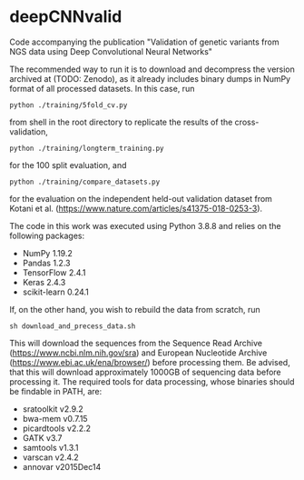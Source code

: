 # deepCNNvalid
Code accompanying the publication "Validation of genetic variants from NGS data using Deep Convolutional Neural Networks"

The recommended way to run it is to download and decompress the version archived
at (TODO: Zenodo), as it already includes binary dumps in NumPy format of all processed datasets. In this case, run
```
python ./training/5fold_cv.py
```

from shell in the root directory to replicate the results of the cross-validation,

```
python ./training/longterm_training.py
```

for the 100 split evaluation, and

```
python ./training/compare_datasets.py
```

for the evaluation on the independent held-out validation dataset from Kotani et al. (https://www.nature.com/articles/s41375-018-0253-3).

The code in this work was executed using Python 3.8.8 and relies on the following packages:
- NumPy 1.19.2
- Pandas 1.2.3
- TensorFlow 2.4.1
- Keras 2.4.3
- scikit-learn 0.24.1


If, on the other hand, you wish to rebuild the data from scratch, run 

```
sh download_and_precess_data.sh
```

This will download the sequences from the Sequence Read Archive (https://www.ncbi.nlm.nih.gov/sra) and European Nucleotide Archive (https://www.ebi.ac.uk/ena/browser/)
before processing them. Be advised, that this will download approximately 1000GB of sequencing data before processing it. The required tools for data processing, whose binaries should be findable in PATH, are:
- sratoolkit v2.9.2 
- bwa-mem v0.7.15 
- picardtools v2.2.2 
- GATK v3.7 
- samtools v1.3.1 
- varscan v2.4.2 
- annovar v2015Dec14 